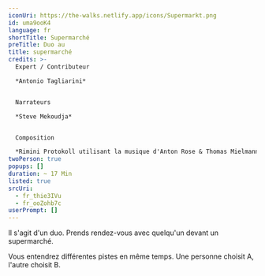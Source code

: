 ```yaml
---
iconUri: https://the-walks.netlify.app/icons/Supermarkt.png
id: uma9ooK4
language: fr
shortTitle: Supermarché
preTitle: Duo au
title: supermarché
credits: >-
  Expert / Contributeur

  *Antonio Tagliarini*


  Narrateurs

  *Steve Mekoudja*


  Composition

  *Rimini Protokoll utilisant la musique d'Anton Rose & Thomas Mielmann, et du film "Four Rebounds to Death" de Laurids Köhne & Tibor Köhne, composé par Linus Rogsch, produit par Laurids Köhne & Tibor Köhne*
twoPerson: true
popups: []
duration: ~ 17 Min
listed: true
srcUri:
  - fr_thie3IVu
  - fr_ooZohb7c
userPrompt: []
---
```

Il s'agit d'un duo. Prends rendez-vous avec quelqu'un devant un supermarché. 

Vous entendrez différentes pistes en même temps. Une personne choisit A, l'autre choisit B.